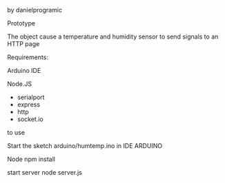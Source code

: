 by danielprogramic


Prototype

The object cause a temperature and humidity sensor to send signals to an HTTP page

Requirements:

Arduino IDE

Node.JS
 - serialport
 - express
 - http
 - socket.io

to use

Start the sketch  arduino/humtemp.ino  in IDE ARDUINO

Node 
 npm install
 
 start server
 node server.js


